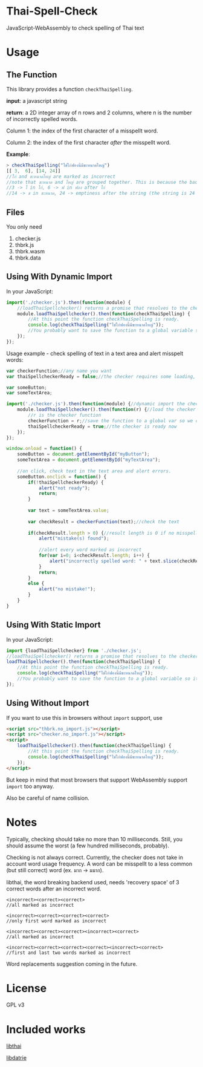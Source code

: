 # Thai-Spell-Check
JavaScript-WebAssembly to check spelling of Thai text

# Usage
## The Function
This library provides a function ```checkThaiSpelling```.

**input**: a javascript string

**return**: a 2D integer array of n rows and 2 columns, where n is the number of incorrectly spelled words.

Column 1: the index of the first character of a misspellt word.

Column 2: the index of the first character *after* the misspellt word.

**Example**:

```javascript
> checkThaiSpelling("ไข่ใก่ฟองนี้มีขะหนาดไหญ่")
[[ 3,  6], [14, 24]]
//ใก่ and ขะหนาดไหญ่ are marked as incorrect
//note that ขะหนาด and ไหญ่ are grouped together. This is because the backend has no knowledge of the misspelt word and cannot guess where it ends.
//3 -> ใ in ใก่, 6 -> ฟ in ฟอง after ใก่
//14 -> ข in ขะหนาด, 24 -> emptiness after the string (the string is 24 letters long)

```


## Files
You only need
1. checker.js
2. thbrk.js
3. thbrk.wasm
4. thbrk.data



## Using With Dynamic Import
In your JavaScript:

```javascript
import('./checker.js').then(function(module) {
    //loadThaiSpellchecker() returns a promise that resolves to the checker function.
    module.loadThaiSpellchecker().then(function(checkThaiSpelling) {
        //At this point the function checkThaiSpelling is ready.
        console.log(checkThaiSpelling("ไข่ใก่ฟองนี้มีขะหนาดไหญ่"));
        //You probably want to save the function to a global variable so it can be called from outside this scope.
    });
});
```
Usage example - check spelling of text in a text area and alert misspelt words:

```javascript
var checkerFunction;//any name you want
var thaiSpellcheckerReady = false;//the checker requires some loading, so it is not ready in the beginning

var someButton;
var someTextArea;

import('./checker.js').then(function(module) {//dynamic import the checker module
    module.loadThaiSpellchecker().then(function(r) {//load the checker
        //r is the checker function
        checkerFunction = r;//save the function to a global var so we can call it from elsewhere
        thaiSpellcheckerReady = true;//the checker is ready now
    });
});

window.onload = function() {
    someButton = document.getElementById("myButton");
    someTextArea = document.getElementById("myTextArea");
    
    //on click, check text in the text area and alert errors.
    someButton.onclick = function() {
        if(!thaiSpellcheckerReady) {
            alert("not ready");
            return;
        }
        
        var text = someTextArea.value;
        
        var checkResult = checkerFunction(text);//check the text
        
        if(checkResult.length > 0) {//result length is 0 if no misspelling is found
            alert("mistake(s) found");
            
            //alert every word marked as incorrect
            for(var i=0; i<checkResult.length; i++) {
                alert("incorrectly spelled word: " + text.slice(checkResult[i][0], checkResult[i][1]));
            }
            return;
        }
        else {
            alert("no mistake!");
        }
    }
}
```


## Using With Static Import
In your JavaScript:

```javascript
import {loadThaiSpellchecker} from './checker.js';
//loadThaiSpellchecker() returns a promise that resolves to the checker function.
loadThaiSpellchecker().then(function(checkThaiSpelling) {
    //At this point the function checkThaiSpelling is ready.
    console.log(checkThaiSpelling("ไข่ใก่ฟองนี้มีขะหนาดไหญ่"));
    //You probably want to save the function to a global variable so it can be called from outside this scope.
});
```

## Using Without Import
If you want to use this in browsers without ```import``` support, use

```html
<script src="thbrk.no_import.js"></script>
<script src="checker.no_import.js"></script>
<script>
    loadThaiSpellchecker().then(function(checkThaiSpelling) {
        //At this point the function checkThaiSpelling is ready.
        console.log(checkThaiSpelling("ไข่ใก่ฟองนี้มีขะหนาดไหญ่"));
    });
</script>
```
But keep in mind that most browsers that support WebAssembly support ```import``` too anyway.

Also be careful of name collision.

# Notes
Typically, checking should take no more than 10 milliseconds. Still, you should assume the worst (a few hundred milliseconds, probably).

Checking is not always correct. Currently, the checker does not take in account word usage frequency. A word can be misspellt to a less common (but still correct) word (ex. มาก -> มมาก).

libthai, the word breaking backend used, needs 'recovery space' of 3 correct words after an incorrect word.

```
<incorrect><correct><correct>
//all marked as incorrect

<incorrect><correct><correct><correct>
//only first word marked as incorrect

<incorrect><correct><correct><incorrect><correct>
//all marked as incorrect

<incorrect><correct><correct><correct><incorrect><correct>
//first and last two words marked as incorrect
```


Word replacements suggestion coming in the future.


# License
GPL v3

# Included works
[libthai](https://github.com/tlwg/libthai)

[libdatrie](https://github.com/tlwg/libdatrie)
